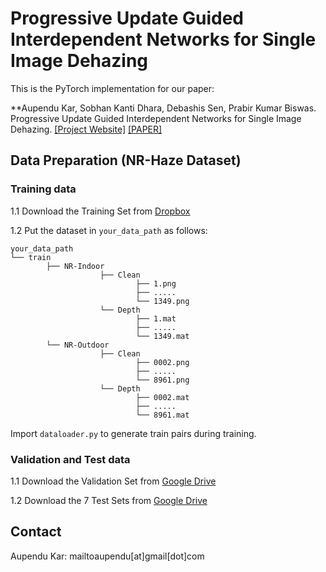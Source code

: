 # Progressive Update Guided Interdependent Networks for Single Image Dehazing
This is the PyTorch implementation for our paper:

**Aupendu Kar, Sobhan Kanti Dhara, Debashis Sen, Prabir Kumar Biswas. Progressive Update Guided Interdependent Networks for Single Image Dehazing. [[Project Website]](https://aupendu.github.io/iterative-dehaze) [[PAPER]](https://arxiv.org/abs/2008.01701)

## Data Preparation (NR-Haze Dataset)
### Training data 

1.1 Download the Training Set from [Dropbox](https://www.dropbox.com/sh/1e4wwlujz12ctbq/AACt7Loluuw7hgROXsJEgASua?dl=0)

1.2 Put the dataset in `your_data_path` as follows:
```
your_data_path
└── train
        ├── NR-Indoor
                    ├── Clean
                            ├── 1.png
                            ├── .....
                            └── 1349.png
                    └── Depth
                            ├── 1.mat
                            ├── .....
                            └── 1349.mat
        └── NR-Outdoor
                    ├── Clean
                            ├── 0002.png
                            ├── .....
                            └── 8961.png
                    └── Depth
                            ├── 0002.mat
                            ├── .....
                            └── 8961.mat
```                          
Import `dataloader.py` to generate train pairs during training.

### Validation and Test data
1.1 Download the Validation Set from [Google Drive](https://drive.google.com/drive/folders/1peVM1RclTgD7-KXf6bR3R9NHtOcmy96v?usp=sharing)

1.2 Download the 7 Test Sets from [Google Drive](https://drive.google.com/drive/folders/1CNjLD4BoEpooW6CveqF4u3-wxQEiZTLz?usp=sharing)

## Contact
Aupendu Kar: mailtoaupendu[at]gmail[dot]com
